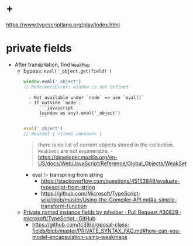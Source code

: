 # +

https://www.typescriptlang.org/play/index.html

# private fields

- After transpilation, find `WeakMap`
    - bypass: `eval('_object.get(field)')`
        ```javascript
        window.eval('_object')
        // ReferenceError: window is not defined
        ```
            - Not available under `node` => use `eval()`
            - If outside `node`:
                ```javascript
                (window as any).eval('_object')
                ```
        ```javascript
        eval('_object')
        // WeakSet { <items unknown> }
        ```
        > there is no list of current objects stored in the collection. `WeakSets` are not enumerable.
            - https://developer.mozilla.org/en-US/docs/Web/JavaScript/Reference/Global_Objects/WeakSet
        - eval != transpiling from string
            - https://stackoverflow.com/questions/45153848/evaluate-typescript-from-string
            - https://github.com/Microsoft/TypeScript-wiki/blob/master/Using-the-Compiler-API.md#a-simple-transform-function
    - [Private named instance fields by mheiber · Pull Request \#30829 · microsoft/TypeScript · GitHub](https://github.com/Microsoft/TypeScript/pull/30829)
        - https://github.com/tc39/proposal-class-fields/blob/master/PRIVATE_SYNTAX_FAQ.md#how-can-you-model-encapsulation-using-weakmaps
